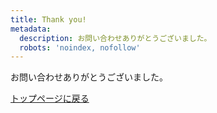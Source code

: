 ```yaml
---
title: Thank you!
metadata:
  description: お問い合わせありがとうございました。
  robots: 'noindex, nofollow'
---
```


<p class="message">お問い合わせありがとうございました。</p>

[トップページに戻る](/)